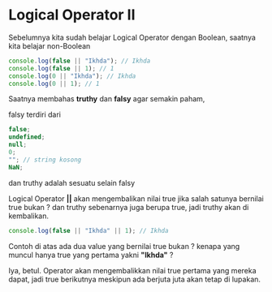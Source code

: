 # Logical Operator II

Sebelumnya kita sudah belajar Logical Operator dengan Boolean, saatnya kita belajar non-Boolean

```javascript
console.log(false || "Ikhda"); // Ikhda
console.log(false || 1); // 1
console.log(0 || "Ikhda"); // Ikhda
console.log(0 || 1); // 1
```

Saatnya membahas **truthy** dan **falsy** agar semakin paham,

falsy terdiri dari

```javascript
false;
undefined;
null;
0;
""; // string kosong
NaN;
```

dan truthy adalah sesuatu selain falsy

Logical Operator **||** akan mengembalikan nilai true jika salah satunya bernilai true bukan ? dan truthy sebenarnya juga berupa true, jadi truthy akan di kembalikan.

```javascript
console.log(false || "Ikhda" || 1); // Ikhda
```

Contoh di atas ada dua value yang bernilai true bukan ? kenapa yang muncul hanya true yang pertama yakni **"Ikhda"** ?

Iya, betul. Operator akan mengembalikkan nilai true pertama yang mereka dapat, jadi true berikutnya meskipun ada berjuta juta akan tetap di lupakan.
